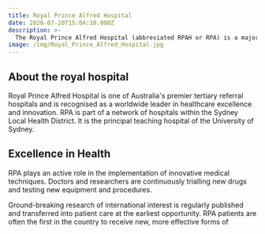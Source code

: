 ```yaml
---
title: Royal Prince Alfred Hospital
date: 2020-07-20T15:04:10.000Z
description: >-
  The Royal Prince Alfred Hospital (abbreviated RPAH or RPA) is a major public teaching hospital in Sydney, Australia, located on Missenden Road in Camperdown.
image: /img/Royal_Prince_Alfred_Hospital.jpg
---
```


## About the royal hospital

Royal Prince Alfred Hospital is one of Australia's premier tertiary referral hospitals and is recognised as a worldwide leader in healthcare excellence and innovation. RPA is part of a network of hospitals within the Sydney Local Health District. It is the principal teaching hospital of the University of Sydney.

## Excellence in Health

RPA plays an active role in the implementation of innovative medical techniques. Doctors and researchers are continuously trialling new drugs and testing new equipment and procedures.

Ground-breaking research of international interest is regularly published and transferred into patient care at the earliest opportunity. RPA patients are often the first in the country to receive new, more effective forms of

